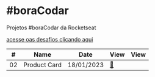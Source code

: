 # #boraCodar

Projetos #boraCodar da Rocketseat

[acesse oas desafios clicando aqui](https://boracodar.dev)

<table>
<thead>
<tr>
<th>#</th>
<th>Name</th>
<th>Date</th>
<th>View</th>
<th>View</th>
</tr>
</thead>

<tbody>
<tr>
<td>02</td>
<td>Product Card</td>
<td>18/01/2023</td>
<td><a href="02">🔗</a></td>
</tr>
</tbody>

</table>
